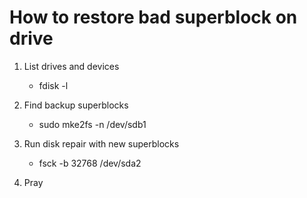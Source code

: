 # How to restore bad superblock on drive

1. List drives and devices

    - fdisk -l

2. Find backup superblocks

    - sudo mke2fs -n /dev/sdb1

3. Run disk repair with new superblocks

    - fsck -b 32768 /dev/sda2

4. Pray
